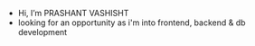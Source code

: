 - Hi, I’m PRASHANT VASHISHT
- looking for an opportunity as i'm into frontend, backend & db development
